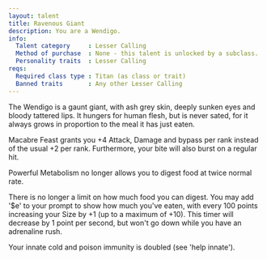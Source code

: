 ```yaml
---
layout: talent
title: Ravenous Giant
description: You are a Wendigo.
info:
  Talent category     : Lesser Calling
  Method of purchase  : None - this talent is unlocked by a subclass.
  Personality traits  : Lesser Calling
reqs:
  Required class type : Titan (as class or trait)
  Banned traits       : Any other Lesser Calling
---
```


The Wendigo is a gaunt giant, with ash grey skin, deeply sunken eyes and bloody tattered lips. It hungers for human flesh, but is never sated, for it always grows in proportion to the meal it has just eaten.

Macabre Feast grants you +4 Attack, Damage and bypass per rank instead of the usual +2 per rank. Furthermore, your bite will also burst on a regular hit.

Powerful Metabolism no longer allows you to digest food at twice normal rate.

There is no longer a limit on how much food you can digest. You may add '$e' to your prompt to show how much you've eaten, with every 100 points increasing your Size by +1 (up to a maximum of +10). This timer will decrease by 1 point per second, but won't go down while you have an adrenaline rush.

Your innate cold and poison immunity is doubled (see 'help innate').